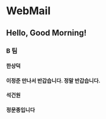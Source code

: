 # WebMail
## Hello, Good Morning!
### B 팀
#### 한상덕
#### 이정준 만나서 반갑습니다. 정말 반갑습니다.
#### 석건원
#### 정문종입니다
